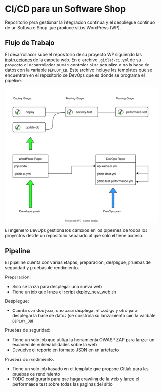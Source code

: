 # CI/CD para un Software Shop

Repositorio para gestionar la integracion continua y el despliegue continuo de un Software Shop que produce sitios WordPress (WP).


## Flujo de Trabajo

El desarrollador sube el repositorio de su proyecto WP siguiendo las [instrucciones](webs/README.md) de la carpeta web. En el archivo `.gitlab-ci.yml` de su proyecto el desarrollador puede controlar si se actualiza o no la base de datos con la variable `DEPLOY_DB`. Este archivo incluye los templates que se encuentran en el repositorio de DevOps que es donde se programa el pipeline.

![Alt text](./images/WP_development.drawio.svg)

El ingeniero DevOps gestiona los cambios en los pipelines de todos los proyectos desde un repositorio separado al que solo él tiene acceso.
  
## Pipeline

El pipeline cuenta con varias etapas, preparacion, despligue, pruebas de seguridad y pruebas de rendimiento.

Preparacion:
- Solo se lanza para desplegar una nueva web
- Tiene un job que lanza el script [deploy_new_web.sh](webs/deploy_new_web.sh)

Despliegue:
- Cuenta con dos jobs, uno para desplegar el codigo y otro para desplegar la base de datos (se constrola su lanzamiento con la varibale `DEPLOY_DB`)

Pruebas de seguridad:
- Tiene un solo job que utiliza la herramienta OWASP ZAP para lanzar un escaneo de vulnerabilidades sobre la web
- Devuelve el reporte en formato JSON en un artefacto 

Pruebas de rendimiento:
- Tiene un solo job basado en el template que propone Gitlab para las pruebas de rendimiento
- TODO configurarlo para que haga crawling de la web y lance el performance test sobre todas las paginas del sitio